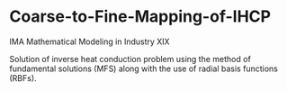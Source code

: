 # Coarse-to-Fine-Mapping-of-IHCP
IMA Mathematical Modeling in Industry XIX

Solution of inverse heat conduction problem using the method of fundamental solutions (MFS) along with the
use of radial basis functions (RBFs).

